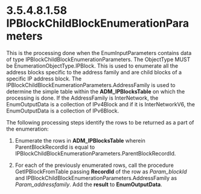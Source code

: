 <html dir="LTR" xmlns:mshelp="http://msdn.microsoft.com/mshelp" xmlns:ddue="http://ddue.schemas.microsoft.com/authoring/2003/5" xmlns:xlink="http://www.w3.org/1999/xlink" xmlns:tool="http://www.microsoft.com/tooltip">
 <body>
 <div id="header">
 <h1 class="heading">3.5.4.8.1.58 IPBlockChildBlockEnumerationParameters</h1>
 </div>
 <div id="mainSection">
 <div id="mainBody">
 <div id="allHistory" class="saveHistory"></div>
 <div id="sectionSection0" class="section" name="collapseableSection">
 

<p>This is the processing done when the EnumInputParameters
contains data of type IPBlockChildBlockEnumerationParameters. The ObjectType
MUST be EnumerationObjectType.IPBlock. This is used to enumerate all the
address blocks specific to the address family and are child blocks of a
specific IP address block. The
IPBlockChildBlockEnumerationParameters.AddressFamily is used to determine the
simple table within the <b>ADM_IPBlocksTable</b> on which the processing is
done. If the AddressFamily is InterNetwork, the EnumOutputData is a collection
of IPv4Block and if it is InterNetworkV6, the EnumOutputData is a collection of
IPv6Block.</p>

<p>The following processing steps identify the rows to be
returned as a part of the enumeration:</p>

<ol><li><p><span> </span>Enumerate the
rows in <b>ADM_IPBlocksTable</b> wherein ParentBlockRecordId is equal to
IPBlockChildBlockEnumerationParameters.ParentBlockRecordId.</p>

</li><li><p><span> </span>For each of the
previously enumerated rows, call the procedure GetIPBlockFromTable passing <b>RecordId</b>
of the row as <i>Param_blockId</i> and IPBlockChildBlockEnumerationParameters.AddressFamily
as <i>Param_addressfamily</i>. Add the <b>result</b> to <b>EnumOutputData</b>.</p>

</li></ol>
 </div>
 </div>
 </div>
 </body>
</html>
